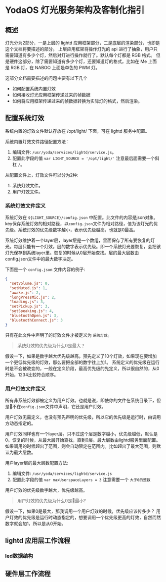 # YodaOS 灯光服务架构及客制化指引

## 概述

灯光分为2部分，一是上层的 lightd 应用框架部分，二是底层的渲染部分，也即是这个文档将要描述的部分。
上层应用框架将操作灯光的 api 进行了抽象，用户只需要知道有多少个灯，然后对灯进行操作就行了。默认每个灯都是 RGB 格式。
但是硬件这部分，除了需要知道有多少个灯，还要知道灯的格式。比如在 Me 上面是 RGB 灯，在 NABOO 上面是单色的 PWM 灯。

这部分文档需要描述的问题主要有以下几个

- 如何配置系统内置灯效
- 如何接收灯光应用框架传递过来的帧数据
- 如何将应用框架传递过来的帧数据转换为实际灯的格式，然后渲染。

## 配置系统灯效

系统内置的灯效文件默认存放在 /opt/light/ 下面，可在 lightd 服务中配置。

系统内置灯效文件路径配置方法：

1. 编辑文件: `/usr/yoda/services/lightd/service.js`。
2. 配置此字段的值 `var LIGHT_SOURCE = '/opt/light/'` 注意最后面需要一个斜杠 `/`。

从配置文件上，灯效文件可以分为2种:

1. 系统灯效文件。
2. 用户灯效文件。

### 系统灯效文件定义

系统灯效在 `${LIGHT_SOURCE}/config.json` 中配置。此文件的内容是json对象。key保存系统灯效的相对路径，以`config.json`文件为相对路径，值为该灯光的优先级。系统灯效的优先级数字越小，表示优先级越高，也就是0最高。

系统灯效维护着一个layer层，layer层是一个数组，里面保存了所有要恢复的灯光。每层只能有一个灯效，层的数字表示优先级。即一个系统灯光要恢复，会把该灯光保存到系统layer里。恢复的时候从0层开始查找。层的最大层数由config.json文件中的最大数字决定。

下面是一个 `config.json` 文件内容的例子:

```json
{
  "setVolume.js": 0,
  "setMuted.js": 1,
  "awake.js": 2,
  "longPressMic.js": 2,
  "loading.js": 3,
  "setPickup.js": 3,
  "setSpeaking.js": 4,
  "bluetoothOpen.js": 3,
  "bluetoothConnect.js": 3
}
```

只有在此文件中声明了的灯效文件才被定义为 `系统灯效`。

> 系统灯效的优先级为什么0是最大？

假设一下，如果是数字越大优先级越高。预先定义了10个灯效，如果现在要增加一个更低优先级的灯效，那么要把全部的数字往上加1。
系统定义的优先级在运行时是不会被改变的，一般在定义阶段，最高优先级的先定义，所以很自然的，从0开始，1234比较符合顺序。

### 用户灯效文件定义

所有非系统灯效都被定义为用户灯效。也就是说，即使你的文件在系统目录下，但是不在`config.json`文件中声明，它还是用户灯效。

用户灯效无需定义，也没有预先声明的优先级，所以它的优先级是运行时，由调用方动态指定的。

用户灯效同样也有一个layer层。只不过这个层是数字越小，优先级越低，默认是0。恢复的时候，从最大层开始查找，直到0层。最大层数由lightd服务里面配置。如果调用的时候超出了范围，则会自动限定在范围内。比如超出了最大范围，则默认为最大层数。

用户layer层的最大层数配置方法:

1. 编辑文件: `/usr/yoda/services/lightd/service.js`
2. 配置此字段的值 `var maxUserspaceLayers = 3` 注意需要一个 `大于0的整数`

用户灯效的优先级数字越大，优先级越高。

> 用户灯效的优先级为什么0是最小?

假设一下，如果0是最大，那我调用一个用户灯效的时候，优先级应该传多少？
用户灯效的优先级是运行时动态指定的，想要调用一个优先级更高的灯效，自然而然数字就会加1，所以是从0开始。

## lightd 应用层工作流程

### led数据结构

## 硬件层工作流程
